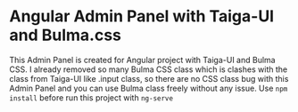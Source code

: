 # Angular Admin Panel with Taiga-UI and Bulma.css

This Admin Panel is created for Angular project with Taiga-UI and Bulma CSS. I already removed so many Bulma CSS class which is clashes with the class from Taiga-UI like .input class, so there are no CSS class bug with this Admin Panel and you can use Bulma class freely without any issue.
Use `npm install` before run this project with `ng-serve`
